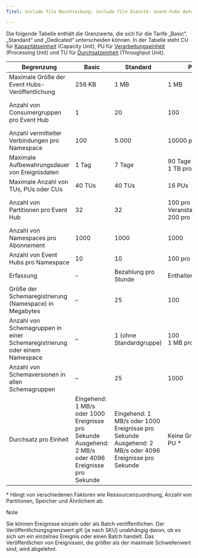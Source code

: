 ```yaml
---
Titel: include file Beschreibung: include file Dienste: event-hubs Autor: spelluru ms.service: event-hubs ms.topic: include ms.date: 11/04/2021 ms.author: spelluru ms.custom: "datei einschließen", "fasttrack-edit", "iot", "event-hubs"

---
```


Die folgende Tabelle enthält die Grenzwerte, die sich für die Tarife „Basic“, „Standard“ und „Dedicated“ unterscheiden können. In der Tabelle steht CU für [Kapazitätseinheit](../event-hubs-dedicated-overview.md) (Capacity Unit), PU für [Verarbeitungseinheit](../event-hubs-scalability.md#processing-units) (Processing Unit) und TU für [Durchsatzeinheit](../event-hubs-scalability.md#throughput-units) (Throughput Unit). 

| Begrenzung | Basic | Standard | Premium |  Dediziert |
| ----- | ----- | -------- | -------- | --------- | 
| Maximale Größe der Event Hubs-Veröffentlichung | 256 KB | 1 MB | 1 MB |  1 MB |
| Anzahl von Consumergruppen pro Event Hub | 1 | 20 | 100 | 1000<br/>Kein Grenzwert pro CU  |
| Anzahl vermittelter Verbindungen pro Namespace | 100 | 5\.000 | 10000 pro PU | 100000 pro CU |
| Maximale Aufbewahrungsdauer von Ereignisdaten | 1 Tag | 7 Tage | 90 Tage<br/>1 TB pro PU | 90 Tage<br/>10 TB pro CU |
| Maximale Anzahl von TUs, PUs oder CUs | 40 TUs | 40 TUs | 16 PUs | 20 CUs |
| Anzahl von Partitionen pro Event Hub | 32 | 32 | 100 pro Veranstaltungszentrum, 200 pro PU | 1\.024 pro Event Hub<br/> 2000 pro CU |
| Anzahl von Namespaces pro Abonnement | 1000 | 1000 | 1000 | 1000 (50 pro CU) |
| Anzahl von Event Hubs pro Namespace | 10 | 10 | 100 pro PU | 1000 |
| Erfassung | – | Bezahlung pro Stunde | Enthalten | Enthalten |
| Größe der Schemaregistrierung (Namespace) in Megabytes | – | 25 | 100 | 1024 |
| Anzahl von Schemagruppen in einer Schemaregistrierung oder einem Namespace | – | 1 (ohne Standardgruppe) | 100 <br/>1 MB pro Schema | 1000<br/>1 MB pro Schema |
| Anzahl von Schemaversionen in allen Schemagruppen | – | 25 | 1000 | 10000 |
| Durchsatz pro Einheit | Eingehend: 1 MB/s oder 1000 Ereignisse pro Sekunde<br/>Ausgehend: 2 MB/s oder 4096 Ereignisse pro Sekunde | Eingehend: 1 MB/s oder 1000 Ereignisse pro Sekunde<br/>Ausgehend: 2 MB/s oder 4096 Ereignisse pro Sekunde | Keine Grenzwerte pro PU * | Keine Grenzwerte pro CU * |

\* Hängt von verschiedenen Faktoren wie Ressourcenzuordnung, Anzahl von Partitionen, Speicher und Ähnlichem ab. 
 

> [!NOTE]
> Sie können Ereignisse einzeln oder als Batch veröffentlichen. Der Veröffentlichungsgrenzwert gilt (je nach SKU) unabhängig davon, ob es sich um ein einzelnes Ereignis oder einen Batch handelt. Das Veröffentlichen von Ereignissen, die größer als der maximale Schwellenwert sind, wird abgelehnt.

